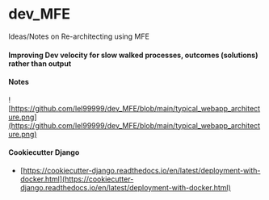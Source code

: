 # dev_MFE
Ideas/Notes on Re-architecting using MFE


#### Improving Dev velocity for slow walked processes, outcomes (solutions) rather than output 

#### Notes
![https://github.com/lel99999/dev_MFE/blob/main/typical_webapp_architecture.png](https://github.com/lel99999/dev_MFE/blob/main/typical_webapp_architecture.png) <br/>

#### Cookiecutter Django
- [https://cookiecutter-django.readthedocs.io/en/latest/deployment-with-docker.html](https://cookiecutter-django.readthedocs.io/en/latest/deployment-with-docker.html) <br/>

